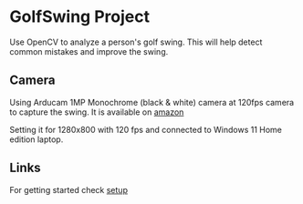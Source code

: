 # GolfSwing Project
Use OpenCV to analyze a person's golf swing. This will help detect common mistakes and improve the swing.

## Camera
Using Arducam 1MP Monochrome (black & white) camera at 120fps camera to capture the swing.
It is available on [amazon](https://www.amazon.com/gp/product/B096M5DKY6)

Setting it for 1280x800 with 120 fps and connected to Windows 11 Home edition laptop.

## Links

For getting started check [setup](docs/setup.md)